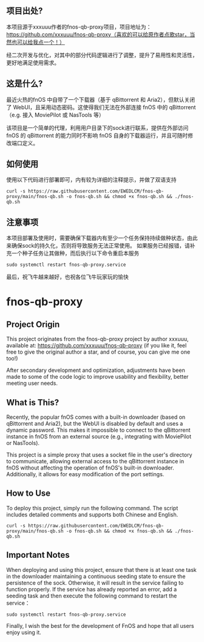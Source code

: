 ## 项目出处?
本项目源于xxxuuu作者的fnos-qb-proxy项目，项目地址为：https://github.com/xxxuuu/fnos-qb-proxy（喜欢的可以给原作者点歌star，当然也可以给我点一个！）

经二次开发与优化，对其中的部分代码逻辑进行了调整，提升了易用性和灵活性，更好地满足使用需求。

## 这是什么?
最近火热的fnOS 中自带了一个下载器（基于 qBittorrent 和 Aria2），但默认关闭了 WebUI，且采用动态密码。这使得我们无法在外部连接 fnOS 中的 qBittorrent（e.g. 接入 MoviePilot 或 NasTools 等）

该项目是一个简单的代理，利用用户目录下的sock进行联系，提供在外部访问 fnOS 的 qBittorrent 的能力同时不影响 fnOS 自身的下载器运行，并且可随时修改端口定义。

## 如何使用
使用以下代码进行部署即可，内有较为详细的注释提示，并做了双语支持
```
curl -s https://raw.githubusercontent.com/EWEDLCM/fnos-qb-proxy/main/fnos-qb.sh -o fnos-qb.sh && chmod +x fnos-qb.sh && ./fnos-qb.sh
```
## 注意事项
本项目部署及使用时，需要确保下载器内有至少一个任务保持持续做种状态，由此来确保sock的持久化，否则将导致服务无法正常使用。
如果服务已经报错，请补充一个种子任务让其做种，而后执行以下命令重启本服务
```
sudo systemctl restart fnos-qb-proxy.service
```
最后，祝飞牛越来越好，也祝各位飞牛玩家玩的愉快

# fnos-qb-proxy

## Project Origin
This project originates from the fnos-qb-proxy project by author xxxuuu, available at: https://github.com/xxxuuu/fnos-qb-proxy (if you like it, feel free to give the original author a star, and of course, you can give me one too!)

After secondary development and optimization, adjustments have been made to some of the code logic to improve usability and flexibility, better meeting user needs.

## What is This?
Recently, the popular fnOS comes with a built-in downloader (based on qBittorrent and Aria2), but the WebUI is disabled by default and uses a dynamic password. This makes it impossible to connect to the qBittorrent instance in fnOS from an external source (e.g., integrating with MoviePilot or NasTools).

This project is a simple proxy that uses a socket file in the user's directory to communicate, allowing external access to the qBittorrent instance in fnOS without affecting the operation of fnOS's built-in downloader. Additionally, it allows for easy modification of the port settings.

## How to Use
To deploy this project, simply run the following command. The script includes detailed comments and supports both Chinese and English.
```
curl -s https://raw.githubusercontent.com/EWEDLCM/fnos-qb-proxy/main/fnos-qb.sh -o fnos-qb.sh && chmod +x fnos-qb.sh && ./fnos-qb.sh
```

## Important Notes
When deploying and using this project, ensure that there is at least one task in the downloader maintaining a continuous seeding state to ensure the persistence of the sock. Otherwise, it will result in the service failing to function properly.
If the service has already reported an error, add a seeding task and then execute the following command to restart the service：
```
sudo systemctl restart fnos-qb-proxy.service
```

Finally, I wish the best for the development of FnOS and hope that all users enjoy using it.

